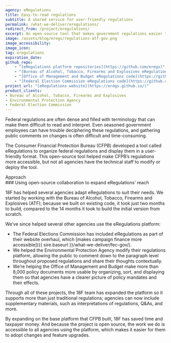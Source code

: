 ```yaml
---
agency: eRegulations
title: Easy-to-read regulations
subtitle: A shared service for user-friendly regulations
permalink: /what-we-deliver/eregulations/
redirect_from: /project/eregulations/
excerpt: An open-source tool that makes government regulations easier to find, read, and understand.
image: /assets/blog/eregs/regulations-atf-gov.png
image_accessibility:
image_icon:
tag: eregulations
expiration_date:
github_repo:
    - "[eRegulations platform repositories](https://github.com/eregs)"
    - "[Bureau of Alcohol, Tobacco, Firearms and Explosives eRegulations code](https://github.com/18F/atf-eregs)"
    - "[Office of Management and Budget eRegulations code](https://github.com/18F/omb-eregs)"
    - "[Federal Election Commission eRegulations code](https://github.com/fecgov/fec-eregs)"
project_url: "[eRegulations website](https://eregs.github.io/)"
product_clients:
- Bureau of Alcohol, Tobacco, Firearms and Explosives
- Environmental Protection Agency
- Federal Election Commission
---
```


Federal regulations are often dense and filled with terminology that can make them difficult to read and interpret. Even seasoned government employees can have trouble deciphering these regulations, and gathering public comments on changes is often difficult and time-consuming.

The Consumer Financial Protection Bureau (CFPB) developed a tool called eRegulations to organize federal regulations and display them in a user-friendly format. This open-source tool helped make CFPB’s regulations more accessible, but not all agencies have the technical staff to modify or deploy the tool.

<div class="case-study-preheader margin-top-6">Approach</div>
### Using open-source collaboration to expand eRegulations’ reach

18F has helped several agencies adapt eRegulations to suit their needs. We started by working with the Bureau of Alcohol, Tobacco, Firearms and Explosives (ATF); because we built on existing code, it took just two months to build, compared to the 14 months it took to build the initial version from scratch.

We’ve since helped several other agencies use the eRegulations platform:

- The Federal Elections Commission has included eRegulations as part of their website overhaul, which [makes campaign finance more accessible]({{ sire.baseurl }}/what-we-deliver/fec-gov/).
- We helped the Environmental Protection Agency modify their regulations platform, allowing the public to comment down to the paragraph level throughout proposed regulations and share their thoughts contextually.
- We’re helping the Office of Management and Budget make more than 8,000 policy documents more usable by organizing, sort, and displaying them so that agencies have a clearer picture of policy mandates and their effects.

Through all of these projects, the 18F team has expanded the platform so it supports more than just traditional regulations; agencies can now include supplementary materials, such as interpretations of regulations, Q&As, and more.

By expanding on the base platform that CFPB built, 18F has saved time and taxpayer money. And because the project is open source, the work we do is accessible to all agencies using the platform, which makes it easier for them to adopt changes and feature upgrades.

